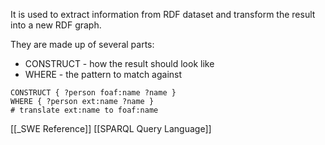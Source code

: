 It is used to extract information from RDF dataset and transform the result into a new RDF graph.

They are made up of several parts:
- CONSTRUCT - how the result should look like
- WHERE - the pattern to match against

```sparql
CONSTRUCT { ?person foaf:name ?name }
WHERE { ?person ext:name ?name }
# translate ext:name to foaf:name
```

[[_SWE Reference]]
[[SPARQL Query Language]]